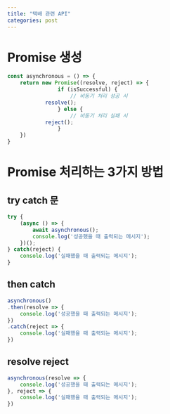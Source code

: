 ```yaml
---
title: "택배 관련 API"
categories: post
---
```


# Promise 생성

```jsx
const asynchronous = () => {
	return new Promise((resolve, reject) => {
				if (isSuccessful) {
					// 비동기 처리 성공 시
	        resolve();
				} else {
					// 비동기 처리 실패 시
	        reject();
				}
	})
}
```

# Promise 처리하는 3가지 방법

## try catch 문

```jsx
try {
    (async () => {
        await asynchronous();
        console.log('성공했을 때 출력되는 메시지');
    })();
} catch(reject) {
    console.log('실패했을 때 출력되는 메시지');
}
```

## then catch

```jsx
asynchronous()
.then(resolve => {
    console.log('성공했을 때 출력되는 메시지');
})
.catch(reject => {
    console.log('실패했을 때 출력되는 메시지');
})
```

## resolve reject

```jsx
asynchronous(resolve => {
    console.log('성공했을 때 출력되는 메시지');
}, reject => {
    console.log('실패했을 때 출력되는 메시지');
})
```
